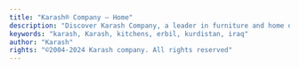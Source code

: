 ```yaml
---
title: "Karash® Company – Home"
description: "Discover Karash Company, a leader in furniture and home design since 2004. With five manufacturing facilities in Turkey and Erbil, we craft exceptional furniture, alabaster surfaces, custom doors, and more. Explore our eleven branches across Iraq and experience unmatched quality and innovation in every detail."
keywords: "karash, Karash, kitchens, erbil, kurdistan, iraq"
author: "Karash"
rights: "©2004-2024 Karash company. All rights reserved"
---
```

